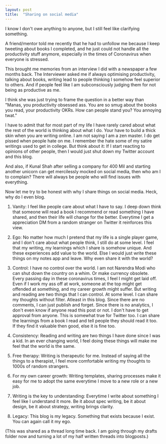 ```yaml
---
layout: post
title:  "Sharing on social media"
---
```


I know I don't owe anything to anyone, but I still feel like clarifying something.

A friend/mentor told me recently that he had to unfollow me because I keep tweeting about books I completed, and he just could not  handle all the productivity stuff anymore, especially in the times of Coronavirus when everyone is stressed.

This brought me memories from an interview I did with a newspaper a few months back. The Interviewer asked me if always optimising productivity, talking about books, writing lead to people thinking I somehow feel superior to others. And if people feel like I am subconsciously judging them for not being as productive as me.

I think she was just trying to frame the question in a better way than "Manas, you productivity obsessed ass. You are so smug about the books you read, your productivity OKRs. How can people stand you? You annoying twat."

I have to admit that for most part of my life I have rarely cared about what the rest of the world is thinking about what I do. Your have to build a thick skin when you are writing online. I am not saying I am a zen master. I do get pissed when people hate on me. I remember the hate some of my satire writings used to get in college. But think about it: If I start reacting to opinions of other people, then I would just shut down my Twitter account and this blog.

And also, if Kunal Shah after selling a company for 400 Mil and starting another unicorn can get mercilessly mocked on social media, then who am I to complain? There will always be people who will find issues with everything.

Now let me try to be honest with why I share things on social media. Heck, why do I even blog.

1. Vanity: I feel like people care about what I have to say. I deep down think that someone will read a book I recommend or read something I have shared, and then their life will change for the better. Everytime I get a appreciation DM from a random stranger on Twitter it reinforces this view.

2. Ego: No matter how much I pretend that my life is a single player game, and I don't care about what people think, I still do at some level. I feel that my writing, my learnings which I share is somehow unique. And these experiences add value to the world. Else I would just write these things on my notes app and leave. Why even share it with the world?

3. Control: I have no control over the world. I am not Narendra Modi who can shut down the country on a whim. Or make currency obsolete. Every passing day in these coronavirus times, I feel I might get laid off. Even if I work my ass off at work, someone at the top might get offended at something, and my career growth might suffer. But writing and reading are two things that I can control. At some level. I can share my thoughts without filter. Atleast in this blog. Since there are no comments, I can just publish and forget. Since there is no analytics, I don't even know if anyone read this post or not. I don't have to get approval from anyone. This is somewhat true for Twitter too. I can share the learnings from a book I read and tell people they should read it too. If they find it valuable then good, else it is fine too.

4. Consistency: Reading and writing are two things I have done since I was a kid. In an ever changing world, I feel doing these things will make me feel that the world is the same.

5. Free therapy: Writing is therapeutic for me. Instead of saying all the things to a therapist, I feel more comfortable writing my thoughts to 1000s of random strangers.

6. For my own career growth: Writing templates, sharing processes make it easy for me to adopt the same everytime I move to a new role or a new job.

7. Writing is the key to understanding: Everytime I write about something I feel like I understand it more. Be it about spec writing, be it about design, be it about strategy, writing brings clarity.

8. Legacy: This blog is my legacy. Something that exists because I exist. You can again call it my ego.

(This was shared as a thread long time back. I am going through my drafts folder now and turning a lot of my half written threads into blogposts.)
